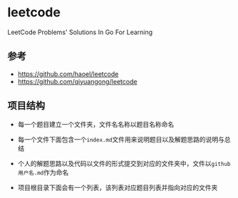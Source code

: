 # leetcode
LeetCode Problems' Solutions In Go For Learning

## 参考

- https://github.com/haoel/leetcode
- https://github.com/qiyuangong/leetcode


## 项目结构

- 每一个题目建立一个文件夹，文件名名称以题目名称命名

- 每一个文件下面包含一个`index.md`文件用来说明题目以及解题思路的说明与总结

- 个人的解题思路以及代码以文件的形式提交到对应的文件夹中，文件以`github用户名.md`作为命名

- 项目根目录下面会有一个列表，该列表对应题目列表并指向对应的文件夹
